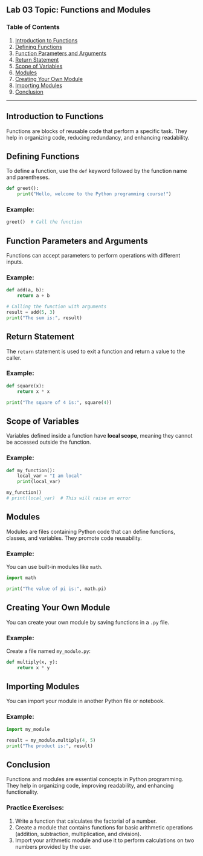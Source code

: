 ## Lab 03 Topic: Functions and Modules

### Table of Contents
1. [Introduction to Functions](#introduction-to-functions)
2. [Defining Functions](#defining-functions)
3. [Function Parameters and Arguments](#function-parameters-and-arguments)
4. [Return Statement](#return-statement)
5. [Scope of Variables](#scope-of-variables)
6. [Modules](#modules)
7. [Creating Your Own Module](#creating-your-own-module)
8. [Importing Modules](#importing-modules)
9. [Conclusion](#conclusion)

---

## Introduction to Functions
Functions are blocks of reusable code that perform a specific task. They help in organizing code, reducing redundancy, and enhancing readability.

## Defining Functions
To define a function, use the `def` keyword followed by the function name and parentheses.

```python
def greet():
    print("Hello, welcome to the Python programming course!")
```

### Example:
```python
greet()  # Call the function
```

## Function Parameters and Arguments
Functions can accept parameters to perform operations with different inputs.

### Example:
```python
def add(a, b):
    return a + b

# Calling the function with arguments
result = add(5, 3)
print("The sum is:", result)
```

## Return Statement
The `return` statement is used to exit a function and return a value to the caller.

### Example:
```python
def square(x):
    return x * x

print("The square of 4 is:", square(4))
```

## Scope of Variables
Variables defined inside a function have **local scope**, meaning they cannot be accessed outside the function.

### Example:
```python
def my_function():
    local_var = "I am local"
    print(local_var)

my_function()
# print(local_var)  # This will raise an error
```

## Modules
Modules are files containing Python code that can define functions, classes, and variables. They promote code reusability.

### Example:
You can use built-in modules like `math`.

```python
import math

print("The value of pi is:", math.pi)
```

## Creating Your Own Module
You can create your own module by saving functions in a `.py` file.

### Example:
Create a file named `my_module.py`:
```python
def multiply(x, y):
    return x * y
```

## Importing Modules
You can import your module in another Python file or notebook.

### Example:
```python
import my_module

result = my_module.multiply(4, 5)
print("The product is:", result)
```

## Conclusion
Functions and modules are essential concepts in Python programming. They help in organizing code, improving readability, and enhancing functionality.

### Practice Exercises:
1. Write a function that calculates the factorial of a number.
2. Create a module that contains functions for basic arithmetic operations (addition, subtraction, multiplication, and division).
3. Import your arithmetic module and use it to perform calculations on two numbers provided by the user.
